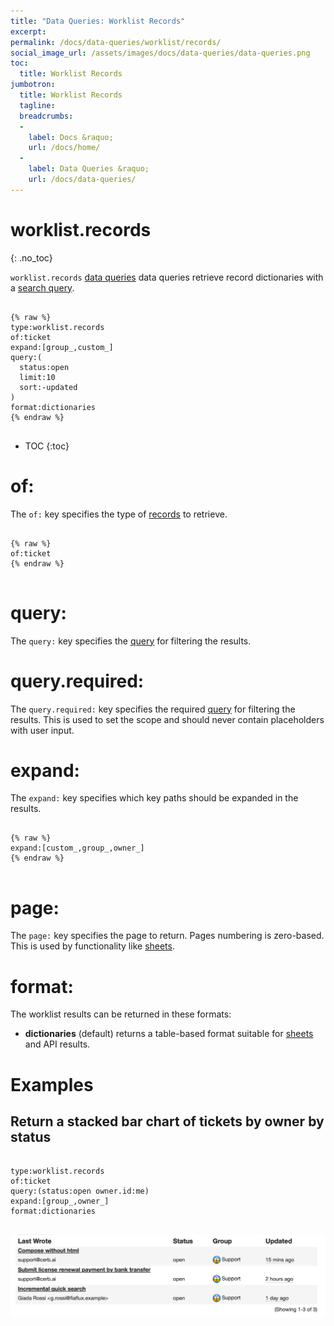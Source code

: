 ```yaml
---
title: "Data Queries: Worklist Records"
excerpt: 
permalink: /docs/data-queries/worklist/records/
social_image_url: /assets/images/docs/data-queries/data-queries.png
toc:
  title: Worklist Records
jumbotron:
  title: Worklist Records
  tagline: 
  breadcrumbs:
  -
    label: Docs &raquo;
    url: /docs/home/
  -
    label: Data Queries &raquo;
    url: /docs/data-queries/
---
```


# worklist.records
{: .no_toc}

`worklist.records` [data queries](/docs/data-queries/) data queries retrieve record dictionaries with a [search query](/docs/search/).

<pre>
<code class="language-cerb">
{% raw %}
type:worklist.records
of:ticket
expand:[group_,custom_]
query:(
  status:open
  limit:10
  sort:-updated
)
format:dictionaries
{% endraw %}
</code>
</pre>

* TOC
{:toc}

# of:

The `of:` key specifies the type of [records](/docs/records/) to retrieve.

<pre>
<code class="language-cerb">
{% raw %}
of:ticket
{% endraw %}
</code>
</pre>

# query:

The `query:` key specifies the [query](/docs/search/) for filtering the results.

# query.required:

The `query.required:` key specifies the required [query](/docs/search/) for filtering the results. This is used to set the scope and should never contain placeholders with user input.

# expand:

The `expand:` key specifies which key paths should be expanded in the results.

<pre>
<code class="language-cerb">
{% raw %}
expand:[custom_,group_,owner_]
{% endraw %}
</code>
</pre>

# page:

The `page:` key specifies the page to return. Pages numbering is zero-based. This is used by functionality like [sheets](/docs/sheets/).

# format:

The worklist results can be returned in these formats:

* **dictionaries** (default) returns a table-based format suitable for [sheets](/docs/sheets/) and API results.

# Examples

## Return a stacked bar chart of tickets by owner by status

<pre>
<code class="language-cerb">
type:worklist.records
of:ticket
query:(status:open owner.id:me)
expand:[group_,owner_]
format:dictionaries
</code>
</pre>

<div class="cerb-screenshot">
<img src="/assets/images/docs/data-queries/data-queries-worklist-records-tickets.png" class="screenshot">
</div>
